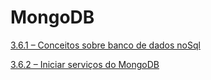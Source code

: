 # MongoDB

[3.6.1 – Conceitos sobre banco de dados noSql](/mongoDB/markdown/aula-3.6.1.md)

[3.6.2 – Iniciar serviços do MongoDB](/mongoDB/markdown/aula-3.6.2.md)

[]()

[]()

[]()

[]()

[]()

[]()

[]()

[]()

[]()

[]()

[]()

[]()

[]()